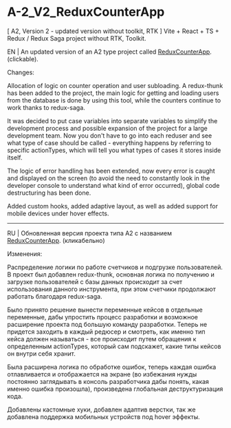 # A-2_V2_ReduxCounterApp
[ A2, Version 2 - updated version without toolkit, RTK ] Vite + React + TS + Redux / Redux Saga project without RTK, Toolkit.

EN | An updated version of an A2 type project called [ReduxCounterApp](https://github.com/4min-dev/-A2-Vite-React-TS-Redux-Redux-Saga). (clickable).

Changes:

Allocation of logic on counter operation and user subloading. A redux-thunk has been added to the project, the main logic for getting and loading users from the database is done by using this tool, while the counters continue to work thanks to redux-saga.

It was decided to put case variables into separate variables to simplify the development process and possible expansion of the project for a large development team. Now you don't have to go into each reduser and see what type of case should be called - everything happens by referring to specific actionTypes, which will tell you what types of cases it stores inside itself.

The logic of error handling has been extended, now every error is caught and displayed on the screen (to avoid the need to constantly look in the developer console to understand what kind of error occurred), global code destructuring has been done.

Added custom hooks, added adaptive layout, as well as added support for mobile devices under hover effects.

_______________________________________

RU | Обновленная версия проекта типа A2 с названием [ReduxCounterApp](https://github.com/4min-dev/-A2-Vite-React-TS-Redux-Redux-Saga). (кликабельно)

Изменения:

Распределение логики по работе счетчиков и подгрузке пользователей. В проект был добавлен redux-thunk, основная логика по получению и загрузке пользователей с базы данных происходит за счет использования данного инструмента, при этом счетчики продолжают работать благодаря redux-saga.

Было принято решение вынести переменные кейсов в отдельные переменные, дабы упростить процесс разработки и возможное расширение проекта под большую команду разработки. Теперь не придется заходить в каждый редюсер и смотреть, как именно тип кейса должен называться - все происходит путем обращения к определенным actionTypes, который сам подскажет, какие типы кейсов он внутри себя хранит.

Была расширена логика по обработке ошибок, теперь каждая ошибка отлавливается и отображается на экране (во избежания нужды постоянно заглядывать в консоль разработчика дабы понять, какая именно ошибка произошла), произведена глобальная деструктуризация кода.

Добавлены кастомные хуки, добавлен адаптив верстки, так же добавлена поддержка мобильных устройств под hover эффекты.

